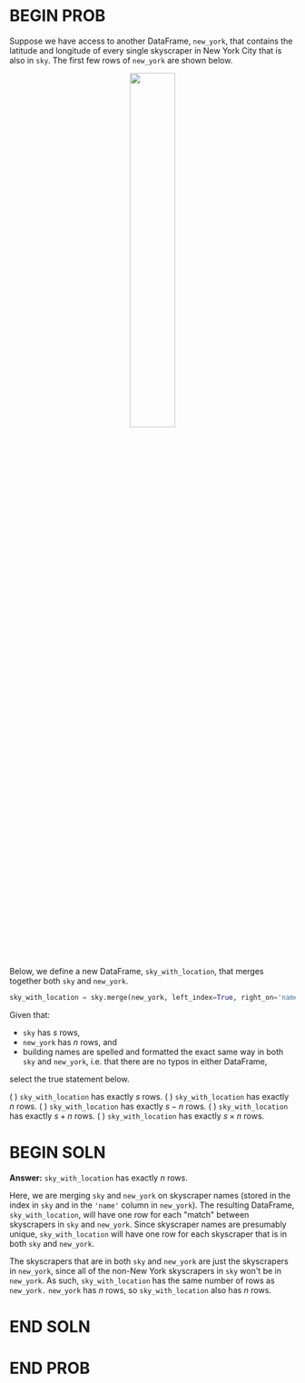 # BEGIN PROB

Suppose we have access to another DataFrame, `new_york`, that contains the latitude and longitude of every single skyscraper in New York City that is also in `sky`. The first few rows of `new_york` are shown below.

<center><img src='../assets/images/wi22-midterm/ny.png' width=40%></center>

Below, we define a new DataFrame, `sky_with_location`, that merges together both `sky` and `new_york`.

```py
sky_with_location = sky.merge(new_york, left_index=True, right_on='name')
```

Given that:

- `sky` has $s$ rows,
- `new_york` has $n$ rows, and 
- building names are spelled and formatted the exact same way in both `sky` and `new_york`, i.e. that there are no typos in either DataFrame,

select the true statement below.

( ) `sky_with_location` has exactly $s$ rows.
( ) `sky_with_location` has exactly $n$ rows.
( ) `sky_with_location` has exactly $s - n$ rows.
( ) `sky_with_location` has exactly $s + n$ rows.
( ) `sky_with_location` has exactly $s \times n$ rows.

# BEGIN SOLN

**Answer:** `sky_with_location` has exactly $n$ rows.

Here, we are merging `sky` and `new_york` on skyscraper names (stored in the index in `sky` and in the `'name'` column in `new_york`). The resulting DataFrame, `sky_with_location`, will have one row for each "match" between skyscrapers in `sky` and `new_york`. Since skyscraper names are presumably unique, `sky_with_location` will have one row for each skyscraper that is in both `sky` and `new_york`.

The skyscrapers that are in both `sky` and `new_york` are just the skyscrapers in `new_york`, since all of the non-New York skyscrapers in `sky` won't be in `new_york`. As such, `sky_with_location` has the same number of rows as `new_york.` `new_york` has $n$ rows, so `sky_with_location` also has $n$ rows.

# END SOLN

# END PROB
